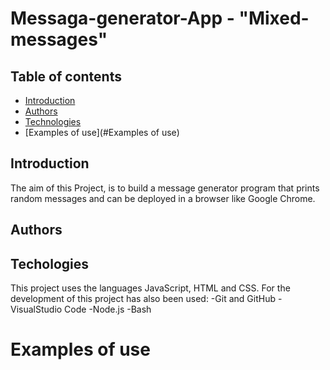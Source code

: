 # Messaga-generator-App - "Mixed-messages"

## Table of contents
* [Introduction](#Introduction)
* [Authors](#Authors)
* [Technologies](#Technologies)
* [Examples of use](#Examples of use)

## Introduction
The aim of this Project, is to build a message generator program that prints random messages and can be deployed in a browser like Google Chrome.

## Authors



## Techologies
This project uses the languages JavaScript, HTML and CSS.
For the development of this project has also been used:
-Git and GitHub
-VisualStudio Code
-Node.js
-Bash

# Examples of use

